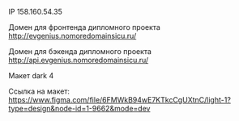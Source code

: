 IP 158.160.54.35

Домен для фронтенда дипломного проекта http://evgenius.nomoredomainsicu.ru/

Домен для бэкенда дипломного проекта http://api.evgenius.nomoredomainsicu.ru/

Макет dark 4

Ссылка на макет: https://www.figma.com/file/6FMWkB94wE7KTkcCgUXtnC/light-1?type=design&node-id=1-9662&mode=dev

